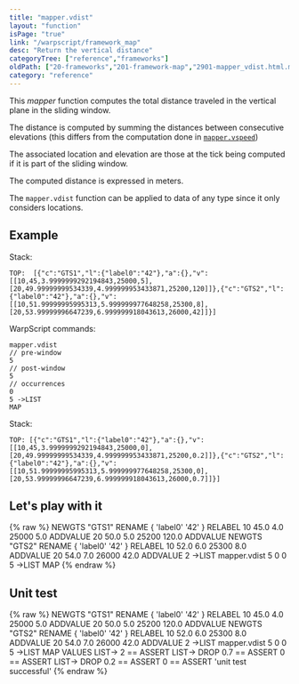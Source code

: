 ```yaml
---
title: "mapper.vdist"
layout: "function"
isPage: "true"
link: "/warpscript/framework_map"
desc: "Return the vertical distance"
categoryTree: ["reference","frameworks"]
oldPath: ["20-frameworks","201-framework-map","2901-mapper_vdist.html.md"]
category: "reference"
---
```

 

This *mapper* function computes the total distance traveled in the vertical plane in the sliding window.

The distance is computed by summing the distances between consecutive elevations (this differs from the computation done in [`mapper.vspeed`](mapper.vspeed))

The associated location and elevation are those at the tick being computed if it is part of the sliding window.

The computed distance is expressed in meters.

The `mapper.vdist` function can be applied to data of any type since it only considers locations.

## Example ##

Stack:

    TOP:  [{"c":"GTS1","l":{"label0":"42"},"a":{},"v":[[10,45,3.9999999292194843,25000,5],[20,49.99999999534339,4.999999953433871,25200,120]]},{"c":"GTS2","l":{"label0":"42"},"a":{},"v":[[10,51.99999995995313,5.999999977648258,25300,8],[20,53.99999996647239,6.999999918043613,26000,42]]}]

WarpScript commands:

    mapper.vdist
    // pre-window
    5
    // post-window
    5
    // occurrences
    0
    5 ->LIST
    MAP

Stack: 

    TOP: [{"c":"GTS1","l":{"label0":"42"},"a":{},"v":[[10,45,3.9999999292194843,25000,0],[20,49.99999999534339,4.999999953433871,25200,0.2]]},{"c":"GTS2","l":{"label0":"42"},"a":{},"v":[[10,51.99999995995313,5.999999977648258,25300,0],[20,53.99999996647239,6.999999918043613,26000,0.7]]}]

## Let's play with it ##

{% raw %}
<warp10-warpscript-widget>NEWGTS "GTS1" RENAME 
{ 'label0' '42' } RELABEL
10 45.0 4.0 25000 5.0 ADDVALUE
20 50.0 5.0 25200 120.0 ADDVALUE 
NEWGTS "GTS2" RENAME 
{ 'label0' '42' } RELABEL
10 52.0 6.0 25300 8.0 ADDVALUE
20 54.0 7.0 26000 42.0 ADDVALUE 
2 ->LIST 
mapper.vdist 
5
0
0
5 ->LIST
MAP
</warp10-warpscript-widget>
{% endraw %}    


## Unit test ##

{% raw %}
<warp10-warpscript-widget>NEWGTS "GTS1" RENAME 
{ 'label0' '42' } RELABEL
10 45.0 4.0 25000 5.0 ADDVALUE
20 50.0 5.0 25200 120.0 ADDVALUE 
NEWGTS "GTS2" RENAME 
{ 'label0' '42' } RELABEL
10 52.0 6.0 25300 8.0 ADDVALUE
20 54.0 7.0 26000 42.0 ADDVALUE 
2 ->LIST 
mapper.vdist 
5
0
0
5 ->LIST
MAP
VALUES LIST->
2 == ASSERT
LIST-> DROP
0.7 == ASSERT
0 == ASSERT
LIST-> DROP
0.2 == ASSERT
0 == ASSERT
'unit test successful'
</warp10-warpscript-widget>
{% endraw %}